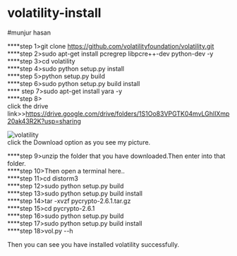 # volatility-install
#munjur hasan


****step 1>git clone https://github.com/volatilityfoundation/volatility.git<br>
****step 2>sudo apt-get install pcregrep libpcre++-dev python-dev -y<br>
****step 3>cd volatility<br>
****step 4>sudo python setup.py install<br>
****step 5>python setup.py build<br>
****step 6>sudo python setup.py build install<br>
**** step 7>sudo apt-get install yara -y<br>
****step 8><br>
click the drive link>>https://drive.google.com/drive/folders/1S1Oo83VPGTK04mvLGhlIXmp20ak43R2K?usp=sharing<br>

![volatility](https://user-images.githubusercontent.com/70683405/123555616-976e5500-d7a8-11eb-8bad-576b2b010aad.png)<br>
click the Download option as you see my picture.<br>

****step 9>unzip the folder that you have downloaded.Then enter into that folder.<br>
****step 10>Then open a terminal here..<br>
****step 11>cd distorm3<br>
****step 12>sudo python setup.py build<br>
****step 13>sudo python setup.py build install<br>
****step 14>tar -xvzf pycrypto-2.6.1.tar.gz<br>
****step 15>cd pycrypto-2.6.1<br>
****step 16>sudo python setup.py build<br>
****step 17>sudo python setup.py build install<br>
****step 18>vol.py --h<br>

Then you can see you have installed volatility successfully.
